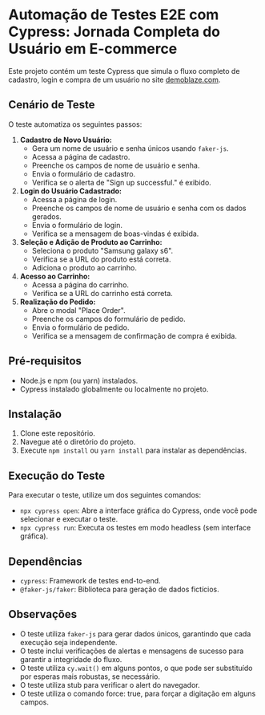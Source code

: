 # Automação de Testes E2E com Cypress: Jornada Completa do Usuário em E-commerce

Este projeto contém um teste Cypress que simula o fluxo completo de cadastro, login e compra de um usuário no site [demoblaze.com](https://www.demoblaze.com/#).

## Cenário de Teste

O teste automatiza os seguintes passos:

1.  **Cadastro de Novo Usuário:**
    * Gera um nome de usuário e senha únicos usando `faker-js`.
    * Acessa a página de cadastro.
    * Preenche os campos de nome de usuário e senha.
    * Envia o formulário de cadastro.
    * Verifica se o alerta de "Sign up successful." é exibido.
2.  **Login do Usuário Cadastrado:**
    * Acessa a página de login.
    * Preenche os campos de nome de usuário e senha com os dados gerados.
    * Envia o formulário de login.
    * Verifica se a mensagem de boas-vindas é exibida.
3.  **Seleção e Adição de Produto ao Carrinho:**
    * Seleciona o produto "Samsung galaxy s6".
    * Verifica se a URL do produto está correta.
    * Adiciona o produto ao carrinho.
4.  **Acesso ao Carrinho:**
    * Acessa a página do carrinho.
    * Verifica se a URL do carrinho está correta.
5.  **Realização do Pedido:**
    * Abre o modal "Place Order".
    * Preenche os campos do formulário de pedido.
    * Envia o formulário de pedido.
    * Verifica se a mensagem de confirmação de compra é exibida.

## Pré-requisitos

* Node.js e npm (ou yarn) instalados.
* Cypress instalado globalmente ou localmente no projeto.

## Instalação

1.  Clone este repositório.
2.  Navegue até o diretório do projeto.
3.  Execute `npm install` ou `yarn install` para instalar as dependências.

## Execução do Teste

Para executar o teste, utilize um dos seguintes comandos:

* `npx cypress open`: Abre a interface gráfica do Cypress, onde você pode selecionar e executar o teste.
* `npx cypress run`: Executa os testes em modo headless (sem interface gráfica).

## Dependências

* `cypress`: Framework de testes end-to-end.
* `@faker-js/faker`: Biblioteca para geração de dados fictícios.

## Observações

* O teste utiliza `faker-js` para gerar dados únicos, garantindo que cada execução seja independente.
* O teste inclui verificações de alertas e mensagens de sucesso para garantir a integridade do fluxo.
* O teste utiliza `cy.wait()` em alguns pontos, o que pode ser substituído por esperas mais robustas, se necessário.
* O teste utiliza stub para verificar o alert do navegador.
* O teste utiliza o comando force: true, para forçar a digitação em alguns campos.
